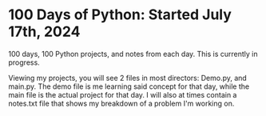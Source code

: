 # 100 Days of Python: Started July 17th, 2024
100 days, 100 Python projects, and notes from each day. This is currently in progress.

Viewing my projects, you will see 2 files in most directors: Demo.py, and main.py. The demo file is me learning said concept for that day, while the main file is the actual project for that day. I will also at times contain a notes.txt file that shows my breakdown of a problem I'm working on.

